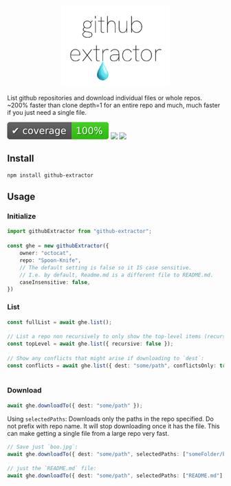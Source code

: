 
<div align="center">
    <img src="./images/header.png" alt="header logo: Github Extractor" width="50%" height="50%">
</div>

List github repositories and download individual files or whole repos. ~200% faster than clone depth=1 for an entire repo and much, much faster if you just need a single file.

<a href="./coverage/coverage.txt"><img src="./images/coverage-badge.svg"></a>  <a><img src="https://img.shields.io/github/issues/bn-l/GithubExtractor"> <img src="https://img.shields.io/badge/PRs-welcome-brightgreen.svg?style=flat)](http://makeapullrequest.com">

## Install

```bash
npm install github-extractor
```

## Usage 

### Initialize
```typescript
import githubExtractor from "github-extractor";

const ghe = new githubExtractor({
    owner: "octocat",
    repo: "Spoon-Knife",
    // The default setting is false so it IS case sensitive. 
    // I.e. by default, Readme.md is a different file to README.md.
    caseInsensitive: false, 
})
```

### List

 ```typescript
 const fullList = await ghe.list();
 
 // List a repo non recursively to only show the top-level items (recursive is true by default):
 const topLevel = await ghe.list({ recursive: false }); 
 
 // Show any conflicts that might arise if downloading to `dest`:
 const conflicts = await ghe.list({ dest: "some/path", conflictsOnly: true });
    
 ```

### Download

```typescript
await ghe.downloadTo({ dest: "some/path" });
```

Using `selectedPaths`:
Downloads only the paths in the repo specified. Do not prefix with repo name. It will 
stop downloading once it has the file. This can make getting a single file from a large 
repo very fast.

```typescript
// Save just `boo.jpg`:
await ghe.downloadTo({ dest: "some/path", selectedPaths: ["someFolder/boo.jpg"] });

// just the `README.md` file: 
await ghe.downloadTo({ dest: "some/path", selectedPaths: ["README.md"] });
   
```



